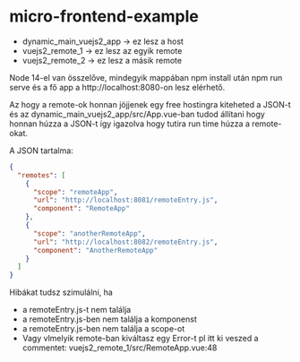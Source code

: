 # micro-frontend-example

- dynamic_main_vuejs2_app -> ez lesz a host
- vuejs2_remote_1 -> ez lesz az egyik remote
- vuejs2_remote_2 -> ez lesz a másik remote

Node 14-el van összelőve, mindegyik mappában npm install után npm run serve és a fő app a http://localhost:8080-on lesz elérhető.

Az hogy a remote-ok honnan jöjjenek egy free hostingra kiteheted a JSON-t és az dynamic_main_vuejs2_app/src/App.vue-ban tudod állítani hogy honnan húzza a JSON-t így igazolva hogy tutira run time húzza a remote-okat.

A JSON tartalma:
```json
{
  "remotes": [
    {
      "scope": "remoteApp",
      "url": "http://localhost:8081/remoteEntry.js",
      "component": "RemoteApp"
    },
    {
      "scope": "anotherRemoteApp",
      "url": "http://localhost:8082/remoteEntry.js",
      "component": "AnotherRemoteApp"
    }
  ]
}
```
Hibákat tudsz szimulálni, ha
- a remoteEntry.js-t nem találja
- a remoteEntry.js-ben nem találja a komponenst
- a remoteEntry.js-ben nem találja a scope-ot
- Vagy vlmelyik remote-ban kiváltasz egy Error-t pl itt ki veszed a commentet: vuejs2_remote_1/src/RemoteApp.vue:48
